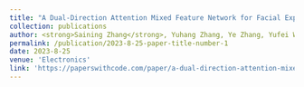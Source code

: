 ```yaml
---
title: "A Dual-Direction Attention Mixed Feature Network for Facial Expression Recognition"
collection: publications
author: <strong>Saining Zhang</strong>, Yuhang Zhang, Ye Zhang, Yufei Wang, Zhigang Song †
permalink: /publication/2023-8-25-paper-title-number-1
date: 2023-8-25
venue: 'Electronics'
link: 'https://paperswithcode.com/paper/a-dual-direction-attention-mixed-feature'
---
```

